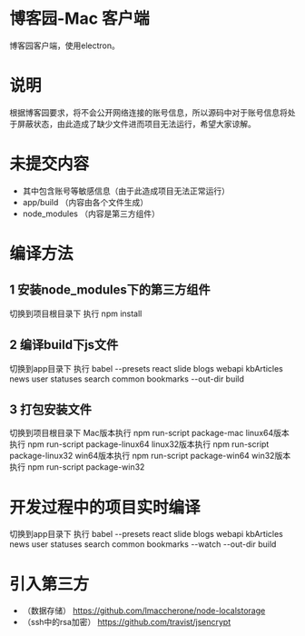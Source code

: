 # 博客园-Mac 客户端 
博客园客户端，使用electron。

# 说明
根据博客园要求，将不会公开网络连接的账号信息，所以源码中对于账号信息将处于屏蔽状态，由此造成了缺少文件进而项目无法运行，希望大家谅解。

# 未提交内容
- 其中包含账号等敏感信息（由于此造成项目无法正常运行）
- app/build   （内容由各个文件生成）
- node_modules    （内容是第三方组件）

# 编译方法
## 1 安装node_modules下的第三方组件
切换到项目根目录下
执行  npm install
## 2 编译build下js文件
切换到app目录下
执行  babel --presets react slide blogs webapi kbArticles news user statuses search common bookmarks --out-dir build
## 3 打包安装文件
切换到项目根目录下
Mac版本执行  npm run-script package-mac
linux64版本执行  npm run-script package-linux64
linux32版本执行  npm run-script package-linux32
win64版本执行  npm run-script package-win64
win32版本执行  npm run-script package-win32

# 开发过程中的项目实时编译
切换到app目录下
执行  babel --presets react slide blogs webapi kbArticles news user statuses search common bookmarks --watch --out-dir build

# 引入第三方
- （数据存储） https://github.com/lmaccherone/node-localstorage
- （ssh中的rsa加密） https://github.com/travist/jsencrypt
